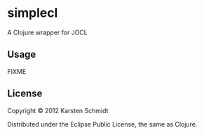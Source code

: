 # simplecl

A Clojure wrapper for JOCL

## Usage

FIXME

## License

Copyright © 2012 Karsten Schmidt

Distributed under the Eclipse Public License, the same as Clojure.
